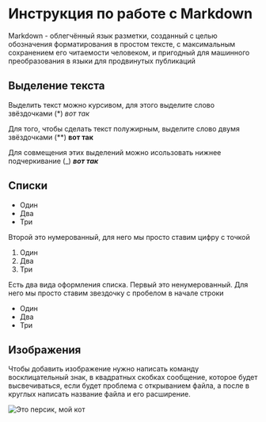 # Инструкция по работе с Markdown

Markdown - облегчённый язык разметки, созданный с целью обозначения форматирования в простом тексте, с максимальным сохранением его читаемости человеком, и пригодный для машинного преобразования в языки для продвинутых публикаций

## Выделение текста

Выделить текст можно курсивом, для этого выделите слово звёздочками (*) *вот так*

Для того, чтобы сделать текст полужирным, выделите слово двумя звёздочками (**) **вот так**

Для совмещения этих выделений можно исользовать нижнее подчеркивание (_) _**вот так**_

## Списки

* Один
* Два
* Три

Второй это нумерованный, для него мы просто ставим цифру с точкой
1. Один
2. Два
3. Три

Есть два вида оформления списка. Первый это ненумерованный. Для него мы просто ставим звездочку с пробелом в начале строки

* Один
* Два
* Три

## Изображения

Чтобы добавить изображение нужно написать команду восклицательный знак, в квадратных скобках сообщение, которое будет высвечиваться, если будет проблема с открыванием файла, а после в круглых написать название файла и его расширение.

![Это персик, мой кот](persik.jpg)